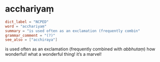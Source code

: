 # acchariyaṃ

``` toml
dict_label = "NCPED"
word = "acchariyaṃ"
summary = "is used often as an exclamation (frequently combin"
grammar_comment = "(?)"
see_also = ["acchiraya"]
```

is used often as an exclamation (frequently combined with *abbhutaṃ*) how wonderful! what a wonderful thing! it’s a marvel!

